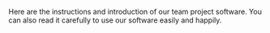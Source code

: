 Here are the instructions and introduction of our team project software.
You can also read it carefully to  use our software easily and happily.
